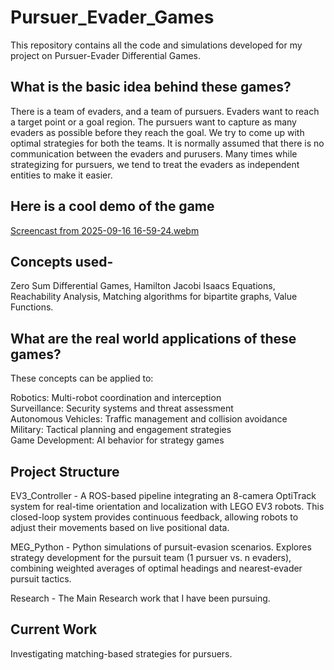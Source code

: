 # Pursuer_Evader_Games

This repository contains all the code and simulations developed for my project on Pursuer-Evader Differential Games.

## What is the basic idea behind these games?
There is a team of evaders, and a team of pursuers. Evaders want to reach a target point or a goal region. 
The pursuers want to capture as many evaders as possible before they reach the goal. We try to come up with optimal strategies for both the teams. 
It is normally assumed that there is no communication between the evaders and purusers.
Many times while strategizing for pursuers, we tend to treat the evaders as independent entities to make it easier.

## Here is a cool demo of the game
[Screencast from 2025-09-16 16-59-24.webm](https://github.com/user-attachments/assets/9c7978da-fea0-457b-b580-6d2cd0cba3a7)

## Concepts used-
Zero Sum Differential Games, Hamilton Jacobi Isaacs Equations, Reachability Analysis, Matching algorithms for bipartite graphs, Value Functions.

## What are the real world applications of these games?
These concepts can be applied to:

Robotics: Multi-robot coordination and interception  
Surveillance: Security systems and threat assessment   
Autonomous Vehicles: Traffic management and collision avoidance  
Military: Tactical planning and engagement strategies  
Game Development: AI behavior for strategy games

## Project Structure

EV3_Controller - A ROS-based pipeline integrating an 8-camera OptiTrack system for real-time orientation and localization with LEGO EV3 robots. This closed-loop system provides continuous feedback, allowing robots to adjust their movements based on live positional data.

MEG_Python - Python simulations of pursuit-evasion scenarios. Explores strategy development for the pursuit team (1 pursuer vs. n evaders), combining weighted averages of optimal headings and nearest-evader pursuit tactics.

Research - The Main Research work that I have been pursuing.
## Current Work
Investigating matching-based strategies for pursuers.
